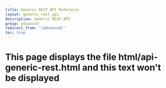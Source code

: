 ```yaml
---
title: Generic REST API Reference
layout: generic_rest_api
description: Generic REST API
group: advanced
redirect_from: "/advanced/"
toc: true
---
```


# This page displays the file html/api-generic-rest.html and this text won't be displayed